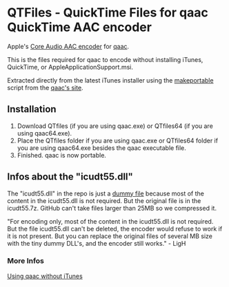 # QTFiles - QuickTime Files for qaac QuickTime AAC encoder

Apple's [Core Audio AAC encoder](https://wiki.hydrogenaud.io/index.php?title=Apple_AAC) for [qaac](https://github.com/nu774/qaac).

This is the files required for qaac to encode without installing iTunes, QuickTime, or AppleApplicationSupport.msi.

Extracted directly from the latest iTunes installer using the [makeportable](https://sites.google.com/site/qaacpage/cabinet/makeportable.zip) script from the [qaac's site](https://sites.google.com/site/qaacpage/).

## Installation

1. Download QTfiles (if you are using qaac.exe) or QTfiles64 (if you are using qaac64.exe).
2. Place the QTfiles folder if you are using qaac.exe or QTfiles64 folder if you are using qaac64.exe besides the qaac executable file.
3. Finished. qaac is now portable.

## Infos about the "icudt55.dll"
The "icudt55.dll" in the repo is just a [dummy file](https://hydrogenaud.io/index.php/topic,85135.msg907418.html#msg907418) because most of the content in the icudt55.dll is not required. But the original file is in the icudt55.7z. GitHub can't take files larger than 25MB so we compressed it.

"For encoding only, most of the content in the icudt55.dll is not required. But the file icudt55.dll can't be deleted, the encoder would refuse to work if it is not present. But you can replace the original files of several MB size with the tiny dummy DLL's, and the encoder still works." - LigH

### More Infos
[Using qaac without iTunes](https://github.com/wieslawsoltes/BatchEncoder/wiki/Tutorial-Using-qaac-without-iTunes)

